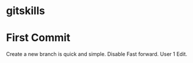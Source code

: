 # gitskills
# First Commit
Create a new branch is quick and simple.
Disable Fast forward.
User 1 Edit.
